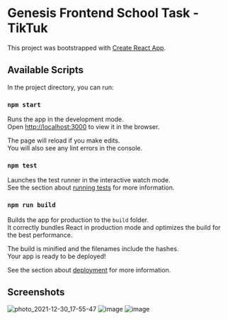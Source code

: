 # Genesis Frontend School Task - TikTuk

This project was bootstrapped with [Create React App](https://github.com/facebook/create-react-app).

## Available Scripts

In the project directory, you can run:

### `npm start`

Runs the app in the development mode.\
Open [http://localhost:3000](http://localhost:3000) to view it in the browser.

The page will reload if you make edits.\
You will also see any lint errors in the console.

### `npm test`

Launches the test runner in the interactive watch mode.\
See the section about [running tests](https://facebook.github.io/create-react-app/docs/running-tests) for more information.

### `npm run build`

Builds the app for production to the `build` folder.\
It correctly bundles React in production mode and optimizes the build for the best performance.

The build is minified and the filenames include the hashes.\
Your app is ready to be deployed!

See the section about [deployment](https://facebook.github.io/create-react-app/docs/deployment) for more information.

## Screenshots
![photo_2021-12-30_17-55-47](https://user-images.githubusercontent.com/54138100/147767623-5b4b2466-391f-4a3c-a574-268acc9a66d9.jpg)
![image](https://user-images.githubusercontent.com/54138100/152202443-d862f1ec-cb55-4c46-a9da-523c869f6272.png)
![image](https://user-images.githubusercontent.com/54138100/152202599-e3c10135-7d4e-4385-912d-20747ca753ff.png)




